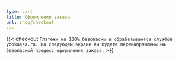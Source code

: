 ```yaml
---
type: cart
title: Оформление заказа
url: shop/checkout
---
```


{{< checkout `Платежи на 100% безопасны и обрабатываются службой yookassa.ru. На следующем экране вы будете перенаправлены на безопасный процесс оформления заказа.` >}}
